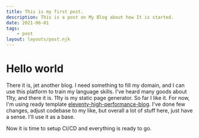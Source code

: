 ```yaml
---
title: This is my first post.
description: This is a post on My Blog about how It is started.
date: 2021-06-01
tags:
    - post
layout: layouts/post.njk
---
```


# Hello world

There it is, jet another blog. I need something to fill my domain, and I can use this platform to train my language
skills. I've heard many goods about 11ty, and there it is. 11ty is my static page generator. So far I like it. For now, I'm using
ready template [eleventy-high-performance-blog](https://www.industrialempathy.com/posts/eleventy-high-performance-blog/). I've done few
changes, adjust codebase to my like, but overall a lot of stuff here, just have a sense. I'll use it as a base.

Now it is time to setup CI/CD and everything is ready to go. 
